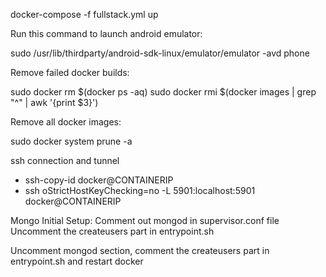 
docker-compose -f fullstack.yml up

Run this command to launch android emulator:

sudo /usr/lib/thirdparty/android-sdk-linux/emulator/emulator -avd phone

Remove failed docker builds:

sudo docker rm $(docker ps -aq)
sudo docker rmi $(docker images | grep "^<none>" | awk '{print $3}')

Remove all docker images:

sudo docker system prune -a



ssh connection and tunnel
- ssh-copy-id docker@CONTAINERIP
- ssh oStrictHostKeyChecking=no -L 5901:localhost:5901 docker@CONTAINERIP


Mongo Initial Setup:
Comment out mongod in supervisor.conf file
Uncomment the createusers part in entrypoint.sh

Uncomment mongod section, comment the createusers part in entrypoint.sh and restart docker